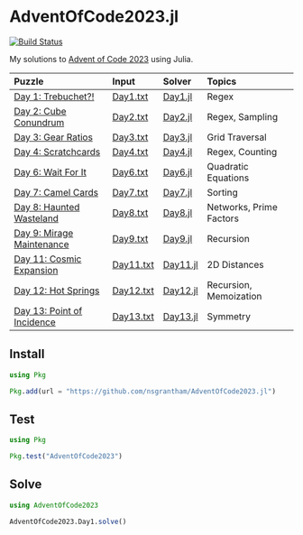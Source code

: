 # AdventOfCode2023.jl

[![Build Status](https://github.com/nsgrantham/AdventOfCode2023.jl/actions/workflows/CI.yml/badge.svg?branch=main)](https://github.com/nsgrantham/AdventOfCode2023.jl/actions/workflows/CI.yml?query=branch%3Amain)

My solutions to [Advent of Code 2023](https://adventofcode.com/2023) using Julia.

| Puzzle                                                              | Input                         | Solver                     | Topics                  |
|:--------------------------------------------------------------------|:------------------------------|:---------------------------|:------------------------|
| [Day 1: Trebuchet?!](https://adventofcode.com/2023/day/1)           | [Day1.txt](./data/Day1.txt)   | [Day1.jl](./src/Day1.jl)   | Regex                   |
| [Day 2: Cube Conundrum](https://adventofcode.com/2023/day/2)        | [Day2.txt](./data/Day2.txt)   | [Day2.jl](./src/Day2.jl)   | Regex, Sampling         |
| [Day 3: Gear Ratios](https://adventofcode.com/2023/day/3)           | [Day3.txt](./data/Day3.txt)   | [Day3.jl](./src/Day3.jl)   | Grid Traversal          |
| [Day 4: Scratchcards](https://adventofcode.com/2023/day/4)          | [Day4.txt](./data/Day4.txt)   | [Day4.jl](./src/Day4.jl)   | Regex, Counting         |
| [Day 6: Wait For It](https://adventofcode.com/2023/day/6)           | [Day6.txt](./data/Day6.txt)   | [Day6.jl](./src/Day6.jl)   | Quadratic Equations     |
| [Day 7: Camel Cards](https://adventofcode.com/2023/day/7)           | [Day7.txt](./data/Day7.txt)   | [Day7.jl](./src/Day7.jl)   | Sorting                 |
| [Day 8: Haunted Wasteland](https://adventofcode.com/2023/day/8)     | [Day8.txt](./data/Day8.txt)   | [Day8.jl](./src/Day8.jl)   | Networks, Prime Factors |
| [Day 9: Mirage Maintenance](https://adventofcode.com/2023/day/9)    | [Day9.txt](./data/Day9.txt)   | [Day9.jl](./src/Day9.jl)   | Recursion               |
| [Day 11: Cosmic Expansion](https://adventofcode.com/2023/day/11)    | [Day11.txt](./data/Day11.txt) | [Day11.jl](./src/Day11.jl) | 2D Distances            |
| [Day 12: Hot Springs](https://adventofcode.com/2023/day/12)         | [Day12.txt](./data/Day12.txt) | [Day12.jl](./src/Day12.jl) | Recursion, Memoization  |
| [Day 13: Point of Incidence](https://adventofcode.com/2023/day/13)  | [Day13.txt](./data/Day13.txt) | [Day13.jl](./src/Day13.jl) | Symmetry                |


## Install

```julia
using Pkg

Pkg.add(url = "https://github.com/nsgrantham/AdventOfCode2023.jl")
```

## Test

```julia
using Pkg

Pkg.test("AdventOfCode2023")
```

## Solve

```julia
using AdventOfCode2023

AdventOfCode2023.Day1.solve()
```
